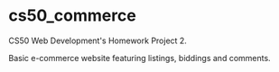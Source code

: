 # cs50_commerce
CS50 Web Development's Homework Project 2.

Basic e-commerce website featuring listings, biddings and comments.
